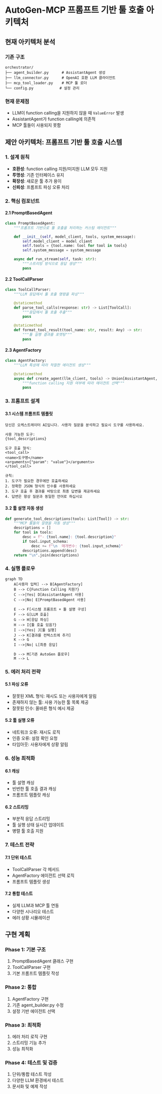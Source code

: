 # AutoGen-MCP 프롬프트 기반 툴 호출 아키텍처

## 현재 아키텍처 분석

### 기존 구조
```
orchestrator/
├── agent_builder.py      # AssistantAgent 생성
├── llm_connector.py      # OpenAI 호환 LLM 클라이언트
├── mcp_tool_loader.py    # MCP 툴 로더
└── config.py            # 설정 관리
```

### 현재 문제점
- LLM이 function calling을 지원하지 않을 때 `ValueError` 발생
- AssistantAgent가 function calling에 의존적
- MCP 툴들이 사용되지 못함

## 제안 아키텍처: 프롬프트 기반 툴 호출 시스템

### 1. 설계 원칙
- **호환성**: function calling 지원/미지원 LLM 모두 지원
- **투명성**: 기존 인터페이스 유지
- **확장성**: 새로운 툴 추가 용이
- **신뢰성**: 프롬프트 파싱 오류 처리

### 2. 핵심 컴포넌트

#### 2.1 PromptBasedAgent
```python
class PromptBasedAgent:
    """프롬프트 기반으로 툴 호출을 처리하는 커스텀 에이전트"""

    def __init__(self, model_client, tools, system_message):
        self.model_client = model_client
        self.tools = {tool.name: tool for tool in tools}
        self.system_message = system_message

    async def run_stream(self, task: str):
        """스트리밍 방식으로 응답 생성"""
        pass
```

#### 2.2 ToolCallParser
```python
class ToolCallParser:
    """LLM 응답에서 툴 호출 명령을 파싱"""

    @staticmethod
    def parse_tool_calls(response: str) -> List[ToolCall]:
        """응답에서 툴 호출 추출"""
        pass

    @staticmethod
    def format_tool_result(tool_name: str, result: Any) -> str:
        """툴 실행 결과를 포맷팅"""
        pass
```

#### 2.3 AgentFactory
```python
class AgentFactory:
    """LLM 특성에 따라 적절한 에이전트 생성"""

    @staticmethod
    async def create_agent(llm_client, tools) -> Union[AssistantAgent, PromptBasedAgent]:
        """function calling 지원 여부에 따라 에이전트 선택"""
        pass
```

### 3. 프롬프트 설계

#### 3.1 시스템 프롬프트 템플릿
```
당신은 오케스트레이터 AI입니다. 사용자 질문을 분석하고 필요시 도구를 사용하세요.

사용 가능한 도구:
{tool_descriptions}

도구 호출 형식:
<tool_call>
<name>도구명</name>
<arguments>{"param": "value"}</arguments>
</tool_call>

규칙:
1. 도구가 필요한 경우에만 호출하세요
2. 정확한 JSON 형식의 인수를 사용하세요
3. 도구 호출 후 결과를 바탕으로 최종 답변을 제공하세요
4. 답변은 항상 질문과 동일한 언어로 하십시오
```

#### 3.2 툴 설명 자동 생성
```python
def generate_tool_descriptions(tools: List[Tool]) -> str:
    """MCP 툴들의 설명을 자동 생성"""
    descriptions = []
    for tool in tools:
        desc = f"- {tool.name}: {tool.description}"
        if tool.input_schema:
            desc += f"\n  매개변수: {tool.input_schema}"
        descriptions.append(desc)
    return "\n".join(descriptions)
```

### 4. 실행 플로우

```mermaid
graph TD
    A[사용자 입력] --> B[AgentFactory]
    B --> C{Function Calling 지원?}
    C -->|Yes| D[AssistantAgent 사용]
    C -->|No| E[PromptBasedAgent 사용]

    E --> F[시스템 프롬프트 + 툴 설명 구성]
    F --> G[LLM 호출]
    G --> H[응답 파싱]
    H --> I{툴 호출 있음?}
    I -->|Yes| J[툴 실행]
    J --> K[결과를 컨텍스트에 추가]
    K --> G
    I -->|No| L[최종 응답]

    D --> M[기존 AutoGen 플로우]
    M --> L
```

### 5. 에러 처리 전략

#### 5.1 파싱 오류
- 잘못된 XML 형식: 재시도 또는 사용자에게 알림
- 존재하지 않는 툴: 사용 가능한 툴 목록 제공
- 잘못된 인수: 올바른 형식 예시 제공

#### 5.2 툴 실행 오류
- 네트워크 오류: 재시도 로직
- 인증 오류: 설정 확인 요청
- 타임아웃: 사용자에게 상황 알림

### 6. 성능 최적화

#### 6.1 캐싱
- 툴 설명 캐싱
- 빈번한 툴 호출 결과 캐싱
- 프롬프트 템플릿 캐싱

#### 6.2 스트리밍
- 부분적 응답 스트리밍
- 툴 실행 상태 실시간 업데이트
- 병렬 툴 호출 지원

### 7. 테스트 전략

#### 7.1 단위 테스트
- ToolCallParser 각 메서드
- AgentFactory 에이전트 선택 로직
- 프롬프트 템플릿 생성

#### 7.2 통합 테스트
- 실제 LLM과 MCP 툴 연동
- 다양한 시나리오 테스트
- 에러 상황 시뮬레이션

## 구현 계획

### Phase 1: 기본 구조
1. PromptBasedAgent 클래스 구현
2. ToolCallParser 구현
3. 기본 프롬프트 템플릿 작성

### Phase 2: 통합
1. AgentFactory 구현
2. 기존 agent_builder.py 수정
3. 설정 기반 에이전트 선택

### Phase 3: 최적화
1. 에러 처리 로직 구현
2. 스트리밍 기능 추가
3. 성능 최적화

### Phase 4: 테스트 및 검증
1. 단위/통합 테스트 작성
2. 다양한 LLM 환경에서 테스트
3. 문서화 및 예제 작성